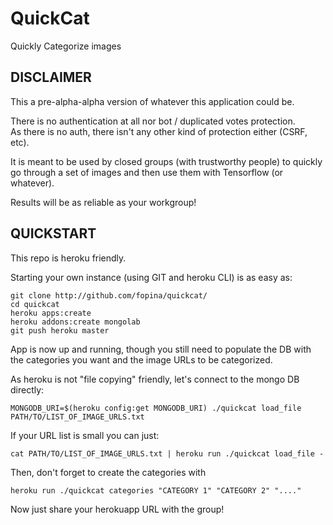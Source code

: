 # QuickCat
Quickly Categorize images

## DISCLAIMER

This a pre-alpha-alpha version of whatever this application could be.

There is no authentication at all nor bot / duplicated votes protection.  
As there is no auth, there isn't any other kind of protection either (CSRF, etc).  

It is meant to be used by closed groups (with trustworthy people) to quickly go through a set of images and then use them with Tensorflow (or whatever).  

Results will be as reliable as your workgroup!


## QUICKSTART

This repo is heroku friendly.  

Starting your own instance (using GIT and heroku CLI) is as easy as:

```
git clone http://github.com/fopina/quickcat/
cd quickcat
heroku apps:create
heroku addons:create mongolab
git push heroku master
```

App is now up and running, though you still need to populate the DB with the categories you want and the image URLs to be categorized.

As heroku is not "file copying" friendly, let's connect to the mongo DB directly:
```
MONGODB_URI=$(heroku config:get MONGODB_URI) ./quickcat load_file PATH/TO/LIST_OF_IMAGE_URLS.txt
```

If your URL list is small you can just:
```
cat PATH/TO/LIST_OF_IMAGE_URLS.txt | heroku run ./quickcat load_file -
```

Then, don't forget to create the categories with
```
heroku run ./quickcat categories "CATEGORY 1" "CATEGORY 2" "...."
```

Now just share your herokuapp URL with the group!
